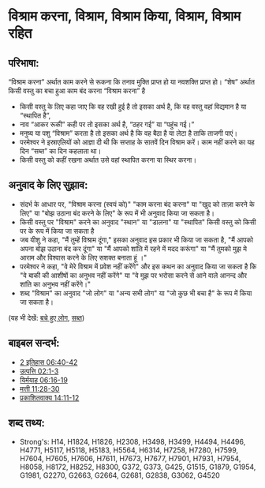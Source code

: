 # विश्राम करना, विश्राम, विश्राम किया, विश्राम, विश्राम रहित #

## परिभाषा: ##

“विश्राम करना” अर्थात काम करने से रूकना कि तनाव मुक्ति प्राप्त हो या नवशक्ति प्राप्त हो। “शेष” अर्थात किसी वस्तु का बचा हुआ  काम बंद करना “विश्राम करना” है

* किसी वस्तु के लिए कहा जाए कि वह रखी हुई है तो इसका अर्थ है, कि वह वस्तु वहां विद्यमान है या “स्थापित है”,
* नाव “आकर रूकी” कही पर तो इसका अर्थ है, “ठहर गई” या “पहुंच गई।”
* मनुष्य या पशु “विश्राम” करता है तो इसका अर्थ है कि वह बैठा है या लेटा है ताकि ताजगी पाएं।
* परमेश्वर ने इस्राएलियों को आज्ञा दी थी कि सप्ताह के सातवें दिन विश्राम करें। काम नहीं करने का यह दिन “सब्त” का दिन कहलाता था।
* किसी वस्तु को कहीं रखना अर्थात उसे वहां स्थापित करना या स्थिर करना।

## अनुवाद के लिए सुझाव: ##

* संदर्भ के आधार पर, "विश्राम करना (स्वयं को)" "काम करना बंद करना" या "खुद को ताज़ा करने के लिए" या "बोझ उठाना बंद करने के लिए" के रूप में भी अनुवाद किया जा सकता है।
* किसी वस्तु पर "विश्राम" करने का अनुवाद "स्थान" या "डालना" या "स्थापित" किसी वस्तु को किसी पर के रूप में किया जा सकता है
* जब यीशु ने कहा, "मैं तुम्हें विश्राम दूंगा," इसका अनुवाद इस प्रकार भी  किया जा सकता है, "मैं आपको अपना बोझ उठाना बंद कर दूंगा" या "मैं आपको शांति में रहने में मदद करूंगा" या "मैं तुमको मुझ मे आराम और विश्वास करने के लिए सशक्त बनाता हूं ।"
* परमेश्वर ने कहा, "वे मेरे विश्राम में प्रवेश नहीं करेंगे" और इस कथन का अनुवाद किया जा सकता है कि "वे बाकी की आशीषों का अनुभव नहीं करेंगे" या "वे मुझ पर भरोसा करने से आने वाले आनन्द और शांति का अनुभव नहीं करेंगे।"
* शब्द "विश्राम" का अनुवाद "जो लोग" या "अन्य सभी लोग" या "जो कुछ भी बचा है" के रूप में किया जा सकता है।

(यह भी देखें: [बचे हुए लोग](../kt/remnant.md), [सब्त](../kt/sabbath.md))

## बाइबल सन्दर्भ: ##

* [2 इतिहास 06:40-42](rc://hi/tn/help/2ch/06/40)
* [उत्पत्ति 02:1-3](rc://hi/tn/help/gen/02/01)
* [यिर्मयाह 06:16-19](rc://hi/tn/help/jer/06/16)
* [मत्ती 11:28-30](rc://hi/tn/help/mat/11/28)
* [प्रकाशितवाक्य  14:11-12](rc://hi/tn/help/rev/14/11)

## शब्द तथ्य: ##

* Strong's: H14, H1824, H1826, H2308, H3498, H3499, H4494, H4496, H4771, H5117, H5118, H5183, H5564, H6314, H7258, H7280, H7599, H7604, H7605, H7606, H7611, H7673, H7677, H7901, H7931, H7954, H8058, H8172, H8252, H8300, G372, G373, G425, G1515, G1879, G1954, G1981, G2270, G2663, G2664, G2681, G2838, G3062, G4520
